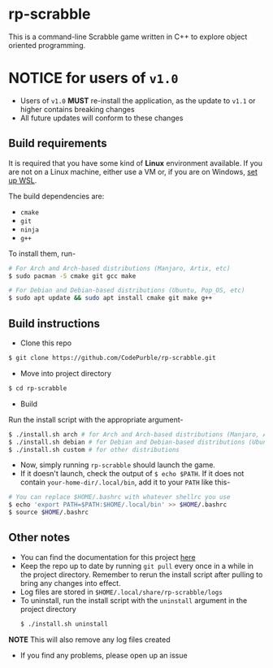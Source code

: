 # rp-scrabble
This is a command-line Scrabble game written in C++ to explore object oriented
programming.

# NOTICE for users of `v1.0`
* Users of `v1.0` **MUST** re-install the application, as the update to `v1.1` or higher contains breaking changes
* All future updates will conform to these changes

## Build requirements
It is required that you have some kind of **Linux** environment available. If you
are not on a Linux machine, either use a VM or, if you are on Windows, [set up
WSL](https://docs.microsoft.com/en-us/windows/wsl/install-win10).

The build dependencies are:

* `cmake`
* `git`
* `ninja`
* `g++`

To install them, run-

```sh
# For Arch and Arch-based distributions (Manjaro, Artix, etc)
$ sudo pacman -S cmake git gcc make

# For Debian and Debian-based distributions (Ubuntu, Pop_OS, etc)
$ sudo apt update && sudo apt install cmake git make g++
```

## Build instructions
* Clone this repo
```sh
$ git clone https://github.com/CodePurble/rp-scrabble.git
```

* Move into project directory
```sh
$ cd rp-scrabble
```

* Build

Run the install script with the appropriate argument-
```sh
$ ./install.sh arch # for Arch and Arch-based distributions (Manjaro, Artix, etc)
$ ./install.sh debian # for Debian and Debian-based distributions (Ubuntu, Pop_OS, etc)
$ ./install.sh custom # for other distributions
```
* Now, simply running `rp-scrabble` should launch the game.
* If it doesn't launch, check the output of `$ echo $PATH`. If it does not contain `your-home-dir/.local/bin`, add it to your `PATH` like this-
```sh
# You can replace $HOME/.bashrc with whatever shellrc you use
$ echo 'export PATH=$PATH:$HOME/.local/bin' >> $HOME/.bashrc
$ source $HOME/.bashrc
```

## Other notes
* You can find the documentation for this project [here](https://codepurble.github.io/rp-scrabble/)
* Keep the repo up to date by running `git pull` every once in a while in the project directory. Remember to rerun the install script after pulling to bring any changes into effect.
* Log files are stored in `$HOME/.local/share/rp-scrabble/logs`
* To uninstall, run the install script with the `uninstall` argument in the project directory
	```sh
	$ ./install.sh uninstall
	```
**NOTE** This will also remove any log files created
* If you find any problems, please open up an issue
